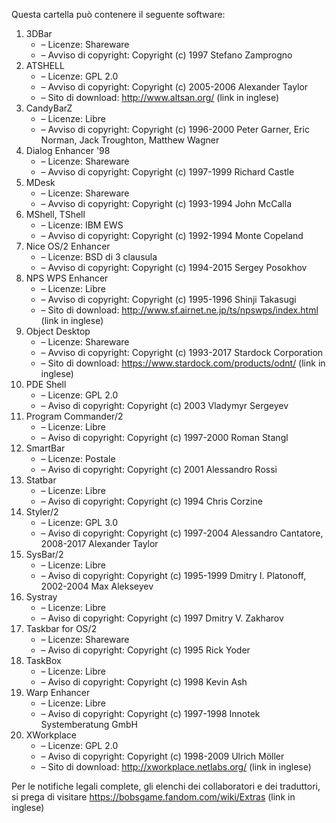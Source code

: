 ﻿Questa cartella può contenere il seguente software:

1. 3DBar
   - – Licenze: Shareware
   - – Avviso di copyright: Copyright (c) 1997 Stefano Zamprogno
2. ATSHELL
   - – Licenze: GPL 2.0
   - – Avviso di copyright: Copyright (c) 2005-2006 Alexander Taylor
   - – Sito di download: http://www.altsan.org/ (link in inglese)
3. CandyBarZ
   - – Licenze: Libre
   - – Avviso di copyright: Copyright (c) 1996-2000 Peter Garner, Eric Norman, Jack Troughton, Matthew Wagner
4. Dialog Enhancer '98
   - – Licenze: Shareware
   - – Avviso di copyright: Copyright (c) 1997-1999 Richard Castle
5. MDesk
   - – Licenze: Shareware
   - – Avviso di copyright: Copyright (c) 1993-1994 John McCalla
6. MShell, TShell
   - – Licenze: IBM EWS
   - – Avviso di copyright: Copyright (c) 1992-1994 Monte Copeland
7. Nice OS/2 Enhancer
   - – Licenze: BSD di 3 clausula
   - – Avviso di copyright: Copyright (c) 1994-2015 Sergey Posokhov
8. NPS WPS Enhancer
   - – Licenze: Libre
   - – Avviso di copyright: Copyright (c) 1995-1996 Shinji Takasugi
   - – Sito di download: http://www.sf.airnet.ne.jp/ts/npswps/index.html (link in inglese)
9. Object Desktop
   - – Licenze: Shareware
   - – Avviso di copyright: Copyright (c) 1993-2017 Stardock Corporation
   - – Sito di download: https://www.stardock.com/products/odnt/ (link in inglese)
10. PDE Shell
    - – Licenze: GPL 2.0
    - – Aviso di copyright: Copyright (c) 2003 Vladymyr Sergeyev
11. Program Commander/2
    - – Licenze: Libre
    - – Aviso di copyright: Copyright (c) 1997-2000 Roman Stangl
12. SmartBar
    - – Licenze: Postale
    - – Aviso di copyright: Copyright (c) 2001 Alessandro Rossi
13. Statbar
    - – Licenze: Libre
    - – Aviso di copyright: Copyright (c) 1994 Chris Corzine
14. Styler/2
    - – Licenze: GPL 3.0
    - – Aviso di copyright: Copyright (c) 1997-2004 Alessandro Cantatore, 2008-2017 Alexander Taylor
15. SysBar/2
    - – Licenze: Libre
    - – Aviso di copyright: Copyright (c) 1995-1999 Dmitry I. Platonoff, 2002-2004 Max Alekseyev
16. Systray
    - – Licenze: Libre
    - – Aviso di copyright: Copyright (c) 1997 Dmitry V. Zakharov
17. Taskbar for OS/2
    - – Licenze: Shareware
    - – Aviso di copyright: Copyright (c) 1995 Rick Yoder
18. TaskBox
    - – Licenze: Libre
    - – Aviso di copyright: Copyright (c) 1998 Kevin Ash
19. Warp Enhancer
    - – Licenze: Libre
    - – Aviso di copyright: Copyright (c) 1997-1998 Innotek Systemberatung GmbH
20. XWorkplace
    - – Licenze: GPL 2.0
    - – Aviso di copyright: Copyright (c) 1998-2009 Ulrich Möller
    - – Sito di download: http://xworkplace.netlabs.org/ (link in inglese)

Per le notifiche legali complete, gli elenchi dei collaboratori e dei traduttori, si prega di visitare https://bobsgame.fandom.com/wiki/Extras (link in inglese)
